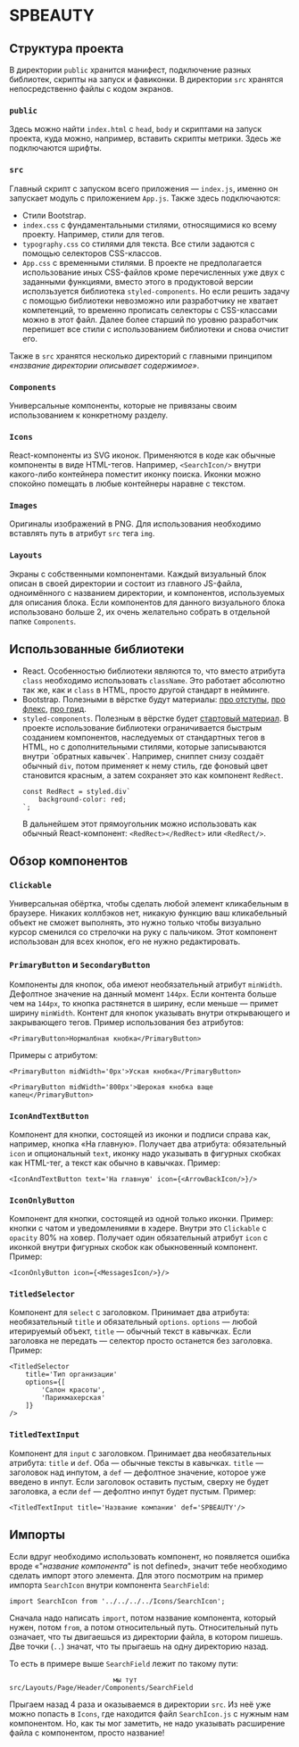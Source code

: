 # SPBEAUTY

## Структура проекта
В директории `public` хранится манифест, подключение разных библиотек, скрипты на запуск и фавиконки. В директории `src` хранятся непосредственно файлы с кодом экранов.
### `public`
Здесь можно найти `index.html` с `head`, `body` и скриптами на запуск проекта, куда можно, например, вставить скрипты метрики. Здесь же подключаются шрифты.
### `src`
Главный скрипт с запуском всего приложения — `index.js`, именно он запускает модуль с приложением `App.js`. Также здесь подключаются: 
* Стили Bootstrap.
* `index.css` с фундаментальными стилями, относящимися ко всему проекту. Например, стили для тегов.
* `typography.css` со стилями для текста. Все стили задаются с помощью селекторов CSS-классов.
* `App.css` с временными стилями. В проекте не предполагается использование иных CSS-файлов кроме перечисленных уже двух с заданными функциями, вместо этого в продуктовой версии исползьзуется библиотека `styled-components`. Но если решить задачу с помощью библиотеки невозможно или разработчику не хватает компетенций, то временно прописать селекторы с CSS-классами можно в этот файл. Далее более старший по уровню разработчик перепишет все стили с использованием библиотеки и снова очистит его.

Также в `src` хранятся несколько директорий с главными принципом *«название директории описывает содержимое»*.

### `Components`
Универсальные компоненты, которые не привязаны своим использованием к конкретному разделу.
### `Icons`
React-компоненты из SVG иконок. Применяются в коде как обычные компоненты в виде HTML-тегов. Например, `<SearchIcon/>` внутри какого-либо контейнера поместит иконку поиска. Иконки можно спокойно помещать в любые контейнеры наравне с текстом.
### `Images`
Оригиналы изображений в PNG. Для использования необходимо вставлять путь в атрибут `src` тега `img`.
### `Layouts`
Экраны с собственными компонентами. Каждый визуальный блок описан в своей директории и состоит из главного JS-файла, одноимённого с названием директории, и компонентов, используемых для описания блока. Если компонентов для данного визуального блока использовано больше 2, их очень желательно собрать в отдельной папке `Components`.

## Использованные библиотеки
* React. Особенностью библиотеки являются то, что вместо атрибута `class` необходимо использовать `className`. Это работает абсолютно так же, как и `class` в HTML, просто другой стандарт в нейминге.
* Bootstrap. Полезными в вёрстке будут материалы: [про отступы](https://getbootstrap.com/docs/5.0/utilities/spacing/), [про флекс](https://getbootstrap.com/docs/5.0/utilities/flex/), [про грид](https://getbootstrap.com/docs/5.0/layout/grid/).
* `styled-components`. Полезным в вёрстке будет [стартовый материал](https://styled-components.com/docs/basics#getting-started). В проекте использование библиотеки ограничивается быстрым созданием компонентов, наследуемых от стандартных тегов в HTML, но с дополнительными стилями, которые записываются внутри \`обратных кавычек\`. Например, сниппет снизу создаёт обычный `div`, потом применяет к нему стиль, где фоновый цвет становится красным, а затем сохраняет это как компонент `RedRect`.
    ```
    const RedRect = styled.div`
        background-color: red;
    `;
    ```
    В дальнейшем этот прямоугольник можно использовать как обычный React-компонент: `<RedRect></RedRect>` или `<RedRect/>`.

## Обзор компонентов
### `Clickable`
Универсальная обёртка, чтобы сделать любой элемент кликабельным в браузере. Никаких коллбэков нет, никакую функцию ваш кликабельный объект не сможет выполнять, это нужно только чтобы визуально курсор сменился со стрелочки на руку с пальчиком. Этот компонент использован для всех кнопок, его не нужно редактировать. 

### `PrimaryButton` и `SecondaryButton`
Компоненты для кнопок, оба имеют необязательный атрибут `minWidth`. Дефолтное значение на данный момент `144px`. Если контента больше чем на `144px`, то кнопка растянется в ширину, если меньше — примет ширину `minWidth`.
Контент для кнопок указывать внутри открывающего и закрывающего тегов.
Пример использования без атрибутов:
```
<PrimaryButton>Нормалбная кнобка</PrimaryButton>
```
Примеры с атрибутом:
```
<PrimaryButton midWidth='0px'>Уская кнобка</PrimaryButton>
```
```
<PrimaryButton midWidth='800px'>Шерокая кнобка ваще капец</PrimaryButton>
```

### `IconAndTextButton`
Компонент для кнопки, состоящей из иконки и подписи справа как, например, кнопка «На главную». 
Получает два атрибута: обязательный `icon` и опциональный `text`, иконку надо указывать в фигурных скобках как HTML-тег, а текст как обычно в кавычках. Пример:
```
<IconAndTextButton text='На главную' icon={<ArrowBackIcon/>}/>
```

### `IconOnlyButton`
Компонент для кнопки, состоящей из одной только иконки. Пример: кнопки с чатом и уведомлениями в хэдере. Внутри это `Clickable` с `opacity` 80% на ховер.
Получает один обязательный атрибут `icon` с иконкой внутри фигурных скобок как обыкновенный компонент.
Пример:
```
<IconOnlyButton icon={<MessagesIcon/>}/>
```

### `TitledSelector`
Компонент для `select` с заголовком. Принимает два атрибута: необязательный `title` и обязательный `options`. `options` — любой итерируемый объект, `title` — обычный текст в кавычках. Если заголовка не передать — селектор просто останется без заголовка. Пример:
```
<TitledSelector 
    title='Тип организации' 
    options={[
        'Салон красоты',
        'Парикмахерская'
    ]}
/>
```

### `TitledTextInput`
Компонент для `input` с заголовком. Принимает два необязательных атрибута: `title` и `def`. Оба — обычные тексты в кавычках. `title` — заголовок над инпутом, а `def` — дефолтное значение, которое уже введено в инпут. Если заголовок оставить пустым, сверху не будет заголовка, а если `def` — дефолтно инпут будет пустым.
Пример:
```
<TitledTextInput title='Название компании' def='SPBEAUTY'/>
```

## Импорты
Если вдруг необходимо использовать компонент, но появляется ошибка вроде «"*название компонента*" is not defined», значит тебе необходимо сделать импорт этого элемента. Для этого посмотрим на пример импорта `SearchIcon` внутри компонента `SearchField`:
```
import SearchIcon from '../../../../Icons/SearchIcon';
```
Сначала надо написать `import`, потом название компонента, который нужен, потом `from`, а потом относительный путь. Относительный путь означает, что ты двигаешься из директории файла, в котором пишешь. Две точки (`..`) значат, что ты прыгаешь на одну директорию назад. 

То есть в примере выше `SearchField` лежит по такому пути:
```
                          мы тут
src/Layouts/Page/Header/Components/SearchField
```
Прыгаем назад 4 раза и оказываемся в директории `src`. Из неё уже можно попасть в `Icons`, где находится файл `SearchIcon.js` с нужным нам компонентом. Но, как ты мог заметить, не надо указывать расширение файла с компонентом, просто название! 